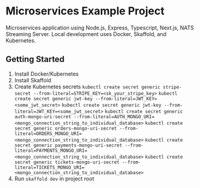 # Microservices Example Project

Microservices application using Node.js, Express, Typescript, Next.js, NATS Streaming Server. Local development uses Docker, Skaffold, and Kubernetes.

## Getting Started

1. Install Docker/Kubernetes
2. Install Skaffold
3. Create Kubernetes secrets
   `kubectl create secret generic stripe-secret --from-literal=STRIPE_KEY=<sk_your_stripe_key>`
   `kubectl create secret generic jwt-key --from-literal=JWT_KEY=<some_jwt_secret>`
   `kubectl create secret generic jwt-key --from-literal=JWT_KEY=<some_jwt_secret>`
   `kubectl create secret generic auth-mongo-uri-secret --from-literal=AUTH_MONGO_URI=<mongo_connection_string_to_individual_database>`
   `kubectl create secret generic orders-mongo-uri-secret --from-literal=ORDERS_MONGO_URI=<mongo_connection_string_to_individual_database>`
   `kubectl create secret generic payments-mongo-uri-secret --from-literal=PAYMENTS_MONGO_URI=<mongo_connection_string_to_individual_database>`
   `kubectl create secret generic tickets-mongo-uri-secret --from-literal=TICKETS_MONGO_URI=<mongo_connection_string_to_individual_database>`
4. Run `skaffold dev` in project root
